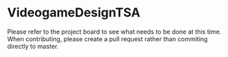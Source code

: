 # VideogameDesignTSA
Please refer to the project board to see what needs to be done at this time. When contributing, please create a pull request rather than commiting directly to master.
